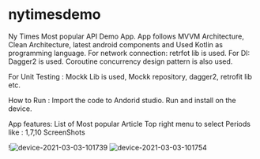 # nytimesdemo
Ny Times Most popular API Demo App.
App follows MVVM Architecture, Clean Architecture, latest android components and Used Kotlin as programming language.
For network connection: retrfot lib is used.
For DI: Dagger2 is used.
Coroutine concurrency design pattern is also used.

For Unit Testing : Mockk Lib is used, Mockk repository, dagger2, retrofit lib etc.

How to Run :
Import the code to Andorid studio.
Run and install on the device.

App features:
List of Most popular Article
Top right menu to select Periods like : 1,7,10
ScreenShots

!![device-2021-03-03-101739](https://user-images.githubusercontent.com/5462952/109754321-cb29db80-7c09-11eb-9665-c87bc66278e4.png)
![device-2021-03-03-101754](https://user-images.githubusercontent.com/5462952/109754322-cbc27200-7c09-11eb-81a4-f7d1f2602a68.png)

